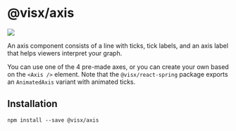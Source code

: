 # @visx/axis

<p>
  <a title="@visx/axis npm downloads" href="https://www.npmjs.com/package/@visx/axis">
    <img src="https://img.shields.io/npm/dm/@visx/axis.svg?style=flat-square" />
  </a>
</p>

An axis component consists of a line with ticks, tick labels, and an axis label that helps viewers
interpret your graph.

You can use one of the 4 pre-made axes, or you can create your own based on the `<Axis />` element.
Note that the `@visx/react-spring` package exports an `AnimatedAxis` variant with animated ticks.

## Installation

```
npm install --save @visx/axis
```
